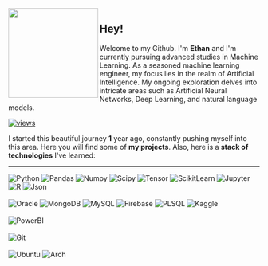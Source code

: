 <img height=180px align="left" src="https://icons.iconarchive.com/icons/artua/star-wars/256/R2D2-icon.png"> 

## Hey!

Welcome to my Github. I'm **Ethan** and I'm currently pursuing advanced studies in Machine Learning. As a seasoned machine learning engineer, my focus lies in the realm of Artificial Intelligence. My ongoing exploration delves into intricate areas such as Artificial Neural Networks, Deep Learning, and natural language models.


[![views](https://komarev.com/ghpvc/?username=3thanF&style=social&color=313131&label=views)](https://github.com/3thanF)

I started this beautiful journey **1** year ago, constantly pushing myself into this area. Here you will find some of **my projects**. Also, here is a **stack of technologies** I've learned:
<hr>
  <div>
  <img src="https://img.shields.io/badge/Python-FFD43B?style=for-the-badge&logo=python&logoColor=blue" alt="Python">
  <img src="https://img.shields.io/badge/Pandas-2C2D72?style=for-the-badge&logo=pandas&logoColor=white" alt="Pandas">
  <img src="https://img.shields.io/badge/Numpy-777BB4?style=for-the-badge&logo=numpy&logoColor=white" alt="Numpy">
  <img src="https://img.shields.io/badge/SciPy-654FF0?style=for-the-badge&logo=SciPy&logoColor=white" alt="Scipy">
  <img src="https://img.shields.io/badge/TensorFlow-FF6F00?style=for-the-badge&logo=tensorflow&logoColor=white" alt="Tensor">
  <img src="https://img.shields.io/badge/scikit_learn-F7931E?style=for-the-badge&logo=scikit-learn&logoColor=white" alt="ScikitLearn">
  <img src="https://img.shields.io/badge/Jupyter-F37626.svg?&style=for-the-badge&logo=Jupyter&logoColor=white" alt="Jupyter">
  <img src="https://img.shields.io/badge/R-276DC3?style=for-the-badge&logo=r&logoColor=white" alt="R">
  <img src="https://img.shields.io/badge/json-5E5C5C?style=for-the-badge&logo=json&logoColor=white" alt="Json">
  <br>
  <br>
  <img src="https://img.shields.io/badge/Oracle-F80000?style=for-the-badge&logo=oracle&logoColor=black" alt="Oracle">
  <img src="https://img.shields.io/badge/MongoDB-4EA94B?style=for-the-badge&logo=mongodb&logoColor=white" alt="MongoDB">
  <img src="https://img.shields.io/badge/MySQL-005C84?style=for-the-badge&logo=mysql&logoColor=white" alt="MySQL">
  <img src="https://img.shields.io/badge/firebase-ffca28?style=for-the-badge&logo=firebase&logoColor=black" alt="Firebase">
  <img src="https://img.shields.io/badge/PLSQL-F80000?style=for-the-badge&logo=oracle&logoColor=black" alt="PLSQL">
  <img src="https://img.shields.io/badge/Kaggle-20BEFF?style=for-the-badge&logo=Kaggle&logoColor=white" alt="Kaggle">  
  <br>
  <br>
  <img src="https://img.shields.io/badge/PowerBI-F2C811?style=for-the-badge&logo=Power%20BI&logoColor=white" alt="PowerBI">
  <br>
  <br>
  <img src="https://img.shields.io/badge/GIT-E44C30?style=for-the-badge&logo=git&logoColor=white" alt="Git">
  <br>
  <br>
  <img src="https://img.shields.io/badge/Ubuntu-E95420?style=for-the-badge&logo=ubuntu&logoColor=white" alt="Ubuntu">
  <img src="https://img.shields.io/badge/Arch_Linux-1793D1?style=for-the-badge&logo=arch-linux&logoColor=white" alt="Arch">  

  
  
  
  
  
  </div>
